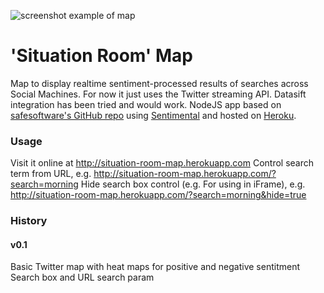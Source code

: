 ![screenshot example of map](https://raw.github.com/ttfnrob/Situation-Room-Map/master/screenshot.png)

# 'Situation Room' Map

Map to display realtime sentiment-processed results of searches across Social Machines. For now it just uses the Twitter streaming API. Datasift integration has been tried and would work. NodeJS app based on [safesoftware's GitHub repo](https://github.com/safesoftware/twitter-streaming-nodejs/) using [Sentimental](https://github.com/thinkroth/Sentimental) and hosted on [Heroku](https://www.heroku.com).

### Usage

Visit it online at http://situation-room-map.herokuapp.com
Control search term from URL, e.g. http://situation-room-map.herokuapp.com/?search=morning
Hide search box control (e.g. For using in iFrame), e.g. http://situation-room-map.herokuapp.com/?search=morning&hide=true

### History

#### v0.1

Basic Twitter map with heat maps for positive and negative sentitment
Search box and URL search param
